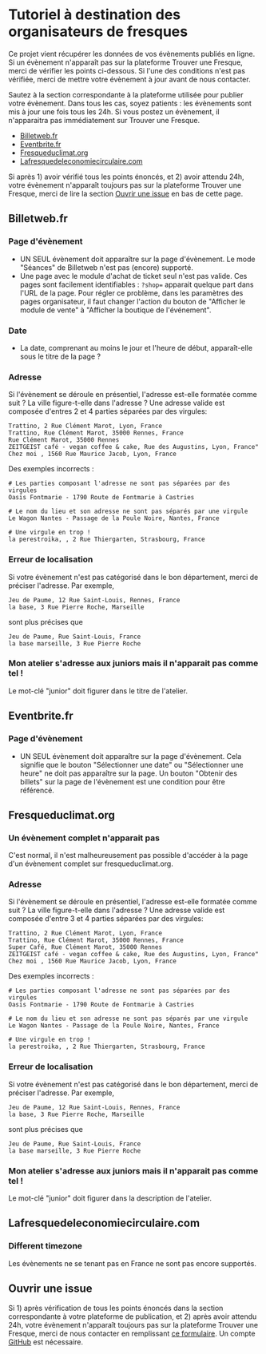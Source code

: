 # Tutoriel à destination des organisateurs de fresques

Ce projet vient récupérer les données de vos évènements publiés en ligne. Si un évènement n'apparaît pas sur la plateforme Trouver une Fresque, merci de vérifier les points ci-dessous. Si l'une des conditions n'est pas vérifiée, merci de mettre votre évènement à jour avant de nous contacter.

Sautez à la section correspondante à la plateforme utilisée pour publier votre évènement. Dans tous les cas, soyez patients : les évènements sont mis à jour une fois tous les 24h. Si vous postez un évènement, il n'apparaitra pas immédiatement sur Trouver une Fresque.

- [Billetweb.fr](#billetwebfr)
- [Eventbrite.fr](#eventbritefr)
- [Fresqueduclimat.org](#fresqueduclimatorg)
- [Lafresquedeleconomiecirculaire.com](#lafresquedeleconomiecirculairecom)

Si après 1) avoir vérifié tous les points énoncés, et 2) avoir attendu 24h, votre évènement n'apparaît toujours pas sur la plateforme Trouver une Fresque, merci de lire la section [Ouvrir une issue](#ouvrir-une-issue) en bas de cette page.

## Billetweb.fr

### Page d'évènement

- UN SEUL évènement doit apparaître sur la page d'évènement. Le mode "Séances" de Billetweb n'est pas (encore) supporté.
- Une page avec le module d'achat de ticket seul n'est pas valide. Ces pages sont facilement identifiables : `?shop=` apparait quelque part dans l'URL de la page. Pour régler ce problème, dans les paramètres des pages organisateur, il faut changer l'action du bouton de "Afficher le module de vente" à "Afficher la boutique de l'événement".

### Date

- La date, comprenant au moins le jour et l'heure de début, apparaît-elle sous le titre de la page ?

### Adresse

Si l'évènement se déroule en présentiel, l'adresse est-elle formatée comme suit ? La ville figure-t-elle dans l'adresse ? Une adresse valide est composée d'entres 2 et 4 parties séparées par des virgules:

```
Trattino, 2 Rue Clément Marot, Lyon, France
Trattino, Rue Clément Marot, 35000 Rennes, France
Rue Clément Marot, 35000 Rennes
ZEITGEIST café - vegan coffee & cake, Rue des Augustins, Lyon, France"
Chez moi , 1560 Rue Maurice Jacob, Lyon, France
```

Des exemples incorrects :

```
# Les parties composant l'adresse ne sont pas séparées par des virgules
Oasis Fontmarie - 1790 Route de Fontmarie à Castries

# Le nom du lieu et son adresse ne sont pas séparés par une virgule
Le Wagon Nantes - Passage de la Poule Noire, Nantes, France

# Une virgule en trop !
la perestroika, , 2 Rue Thiergarten, Strasbourg, France
```

### Erreur de localisation

Si votre évènement n'est pas catégorisé dans le bon département, merci de préciser l'adresse. Par exemple,

```
Jeu de Paume, 12 Rue Saint-Louis, Rennes, France
la base, 3 Rue Pierre Roche, Marseille
```

sont plus précises que

```
Jeu de Paume, Rue Saint-Louis, France
la base marseille, 3 Rue Pierre Roche
```

### Mon atelier s'adresse aux juniors mais il n'apparait pas comme tel !

Le mot-clé "junior" doit figurer dans le titre de l'atelier.

## Eventbrite.fr

### Page d'évènement

- UN SEUL évènement doit apparaître sur la page d'évènement. Cela signifie que le bouton "Sélectionner une date" ou "Sélectionner une heure" ne doit pas apparaître sur la page. Un bouton "Obtenir des billets" sur la page de l'évènement est une condition pour être référencé.

## Fresqueduclimat.org

### Un évènement complet n'apparait pas

C'est normal, il n'est malheureusement pas possible d'accéder à la page d'un évènement complet sur fresqueduclimat.org.

### Adresse

Si l'évènement se déroule en présentiel, l'adresse est-elle formatée comme suit ? La ville figure-t-elle dans l'adresse ? Une adresse valide est composée d'entre 3 et 4 parties séparées par des virgules:

```
Trattino, 2 Rue Clément Marot, Lyon, France
Trattino, Rue Clément Marot, 35000 Rennes, France
Super Café, Rue Clément Marot, 35000 Rennes
ZEITGEIST café - vegan coffee & cake, Rue des Augustins, Lyon, France"
Chez moi , 1560 Rue Maurice Jacob, Lyon, France
```

Des exemples incorrects :

```
# Les parties composant l'adresse ne sont pas séparées par des virgules
Oasis Fontmarie - 1790 Route de Fontmarie à Castries

# Le nom du lieu et son adresse ne sont pas séparés par une virgule
Le Wagon Nantes - Passage de la Poule Noire, Nantes, France

# Une virgule en trop !
la perestroika, , 2 Rue Thiergarten, Strasbourg, France
```

### Erreur de localisation

Si votre évènement n'est pas catégorisé dans le bon département, merci de préciser l'adresse. Par exemple,

```
Jeu de Paume, 12 Rue Saint-Louis, Rennes, France
la base, 3 Rue Pierre Roche, Marseille
```

sont plus précises que

```
Jeu de Paume, Rue Saint-Louis, France
la base marseille, 3 Rue Pierre Roche
```

### Mon atelier s'adresse aux juniors mais il n'apparait pas comme tel !

Le mot-clé "junior" doit figurer dans la description de l'atelier.

## Lafresquedeleconomiecirculaire.com

### Different timezone

Les évènements ne se tenant pas en France ne sont pas encore supportés.

## Ouvrir une issue

Si 1) après vérification de tous les points énoncés dans la section correspondante à votre plateforme de publication, et 2) après avoir attendu 24h, votre évènement n'apparaît toujours pas sur la plateforme Trouver une Fresque, merci de nous contacter en remplissant [ce formulaire](https://github.com/trouver-une-fresque/trouver-une-fresque/issues/new). Un compte [GitHub](https://github.com/signup) est nécessaire.